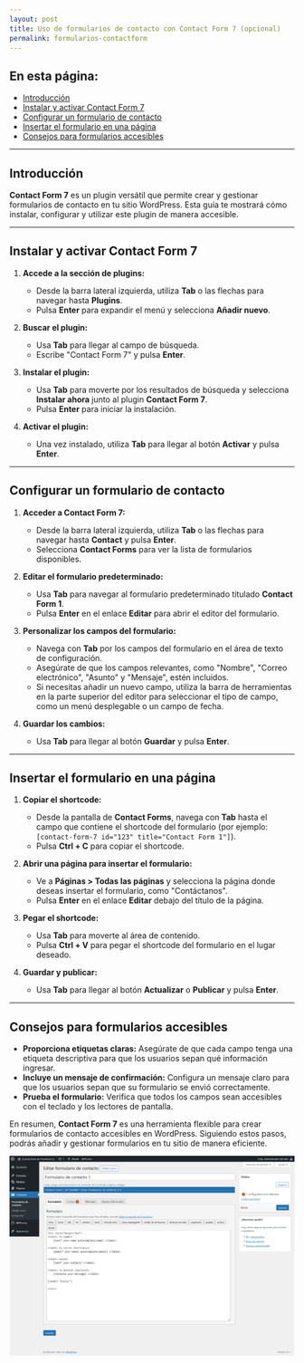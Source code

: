 ```yaml
---
layout: post
title: Uso de formularios de contacto con Contact Form 7 (opcional)
permalink: formularios-contactform
---
```


## En esta página:

- [Introducción](#introducción)
- [Instalar y activar Contact Form 7](#instalar-y-activar-contact-form-7)
- [Configurar un formulario de contacto](#configurar-un-formulario-de-contacto)
- [Insertar el formulario en una página](#insertar-el-formulario-en-una-página)
- [Consejos para formularios accesibles](#consejos-para-formularios-accesibles)

---

## Introducción

**Contact Form 7** es un plugin versátil que permite crear y gestionar formularios de contacto en tu sitio WordPress. Esta guía te mostrará cómo instalar, configurar y utilizar este plugin de manera accesible.

---

## Instalar y activar Contact Form 7

1. **Accede a la sección de plugins:**  
   - Desde la barra lateral izquierda, utiliza **Tab** o las flechas para navegar hasta **Plugins**.  
   - Pulsa **Enter** para expandir el menú y selecciona **Añadir nuevo**.

2. **Buscar el plugin:**  
   - Usa **Tab** para llegar al campo de búsqueda.  
   - Escribe "Contact Form 7" y pulsa **Enter**.

3. **Instalar el plugin:**  
   - Usa **Tab** para moverte por los resultados de búsqueda y selecciona **Instalar ahora** junto al plugin **Contact Form 7**.  
   - Pulsa **Enter** para iniciar la instalación.

4. **Activar el plugin:**  
   - Una vez instalado, utiliza **Tab** para llegar al botón **Activar** y pulsa **Enter**.

---

## Configurar un formulario de contacto

1. **Acceder a Contact Form 7:**  
   - Desde la barra lateral izquierda, utiliza **Tab** o las flechas para navegar hasta **Contact** y pulsa **Enter**.  
   - Selecciona **Contact Forms** para ver la lista de formularios disponibles.

2. **Editar el formulario predeterminado:**  
   - Usa **Tab** para navegar al formulario predeterminado titulado **Contact Form 1**.  
   - Pulsa **Enter** en el enlace **Editar** para abrir el editor del formulario.

3. **Personalizar los campos del formulario:**  
   - Navega con **Tab** por los campos del formulario en el área de texto de configuración.  
   - Asegúrate de que los campos relevantes, como "Nombre", "Correo electrónico", "Asunto" y "Mensaje", estén incluidos.  
   - Si necesitas añadir un nuevo campo, utiliza la barra de herramientas en la parte superior del editor para seleccionar el tipo de campo, como un menú desplegable o un campo de fecha.

4. **Guardar los cambios:**  
   - Usa **Tab** para llegar al botón **Guardar** y pulsa **Enter**.

---

## Insertar el formulario en una página

1. **Copiar el shortcode:**  
   - Desde la pantalla de **Contact Forms**, navega con **Tab** hasta el campo que contiene el shortcode del formulario (por ejemplo: `[contact-form-7 id="123" title="Contact Form 1"]`).  
   - Pulsa **Ctrl + C** para copiar el shortcode.

2. **Abrir una página para insertar el formulario:**  
   - Ve a **Páginas > Todas las páginas** y selecciona la página donde deseas insertar el formulario, como "Contáctanos".  
   - Pulsa **Enter** en el enlace **Editar** debajo del título de la página.

3. **Pegar el shortcode:**  
   - Usa **Tab** para moverte al área de contenido.  
   - Pulsa **Ctrl + V** para pegar el shortcode del formulario en el lugar deseado.

4. **Guardar y publicar:**  
   - Usa **Tab** para llegar al botón **Actualizar** o **Publicar** y pulsa **Enter**.

---

## Consejos para formularios accesibles

- **Proporciona etiquetas claras:** Asegúrate de que cada campo tenga una etiqueta descriptiva para que los usuarios sepan qué información ingresar.  
- **Incluye un mensaje de confirmación:** Configura un mensaje claro para que los usuarios sepan que su formulario se envió correctamente.  
- **Prueba el formulario:** Verifica que todos los campos sean accesibles con el teclado y los lectores de pantalla.

En resumen, **Contact Form 7** es una herramienta flexible para crear formularios de contacto accesibles en WordPress. Siguiendo estos pasos, podrás añadir y gestionar formularios en tu sitio de manera eficiente.

![Captura de pantalla del área de administración de WordPress donde se muestra el apartado Contact Form 7, especificamente la sección de edición del formulario de contacto del sitio.](images/formularios-contactform.png)